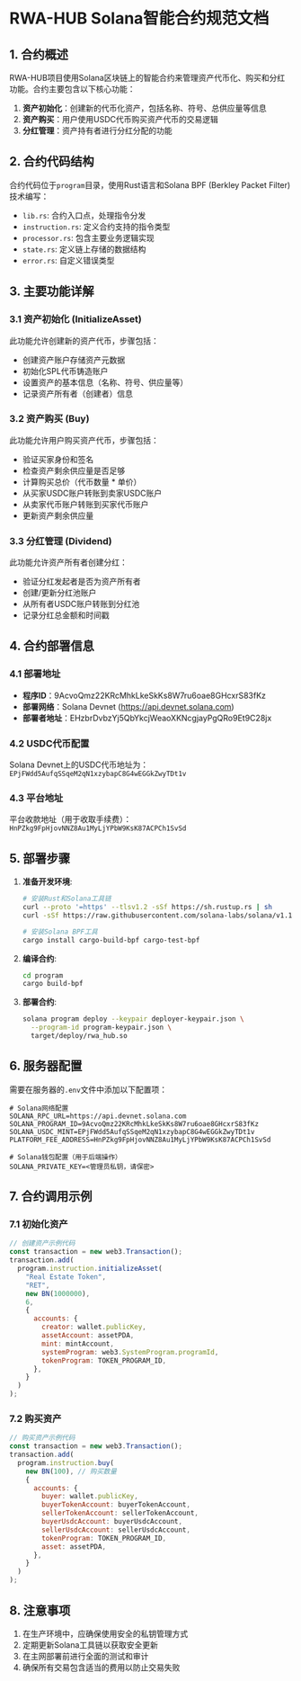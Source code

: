 # RWA-HUB Solana智能合约规范文档

## 1. 合约概述

RWA-HUB项目使用Solana区块链上的智能合约来管理资产代币化、购买和分红功能。合约主要包含以下核心功能：

1. **资产初始化**：创建新的代币化资产，包括名称、符号、总供应量等信息
2. **资产购买**：用户使用USDC代币购买资产代币的交易逻辑
3. **分红管理**：资产持有者进行分红分配的功能

## 2. 合约代码结构

合约代码位于`program`目录，使用Rust语言和Solana BPF (Berkley Packet Filter)技术编写：

- `lib.rs`: 合约入口点，处理指令分发
- `instruction.rs`: 定义合约支持的指令类型
- `processor.rs`: 包含主要业务逻辑实现
- `state.rs`: 定义链上存储的数据结构
- `error.rs`: 自定义错误类型

## 3. 主要功能详解

### 3.1 资产初始化 (InitializeAsset)

此功能允许创建新的资产代币，步骤包括：
- 创建资产账户存储资产元数据
- 初始化SPL代币铸造账户
- 设置资产的基本信息（名称、符号、供应量等）
- 记录资产所有者（创建者）信息

### 3.2 资产购买 (Buy)

此功能允许用户购买资产代币，步骤包括：
- 验证买家身份和签名
- 检查资产剩余供应量是否足够
- 计算购买总价（代币数量 * 单价）
- 从买家USDC账户转账到卖家USDC账户
- 从卖家代币账户转账到买家代币账户
- 更新资产剩余供应量

### 3.3 分红管理 (Dividend)

此功能允许资产所有者创建分红：
- 验证分红发起者是否为资产所有者
- 创建/更新分红池账户
- 从所有者USDC账户转账到分红池
- 记录分红总金额和时间戳

## 4. 合约部署信息

### 4.1 部署地址

- **程序ID**：9AcvoQmz22KRcMhkLkeSkKs8W7ru6oae8GHcxrS83fKz
- **部署网络**：Solana Devnet (https://api.devnet.solana.com)
- **部署者地址**：EHzbrDvbzYj5QbYkcjWeaoXKNcgjayPgQRo9Et9C28jx

### 4.2 USDC代币配置

Solana Devnet上的USDC代币地址为：`EPjFWdd5AufqSSqeM2qN1xzybapC8G4wEGGkZwyTDt1v`

### 4.3 平台地址

平台收款地址（用于收取手续费）：`HnPZkg9FpHjovNNZ8Au1MyLjYPbW9KsK87ACPCh1SvSd`

## 5. 部署步骤

1. **准备开发环境**:
   ```bash
   # 安装Rust和Solana工具链
   curl --proto '=https' --tlsv1.2 -sSf https://sh.rustup.rs | sh
   curl -sSf https://raw.githubusercontent.com/solana-labs/solana/v1.17.0/install/solana-install-init.sh | sh
   
   # 安装Solana BPF工具
   cargo install cargo-build-bpf cargo-test-bpf
   ```

2. **编译合约**:
   ```bash
   cd program
   cargo build-bpf
   ```

3. **部署合约**:
   ```bash
   solana program deploy --keypair deployer-keypair.json \
     --program-id program-keypair.json \
     target/deploy/rwa_hub.so
   ```

## 6. 服务器配置

需要在服务器的`.env`文件中添加以下配置项：

```
# Solana网络配置
SOLANA_RPC_URL=https://api.devnet.solana.com
SOLANA_PROGRAM_ID=9AcvoQmz22KRcMhkLkeSkKs8W7ru6oae8GHcxrS83fKz
SOLANA_USDC_MINT=EPjFWdd5AufqSSqeM2qN1xzybapC8G4wEGGkZwyTDt1v
PLATFORM_FEE_ADDRESS=HnPZkg9FpHjovNNZ8Au1MyLjYPbW9KsK87ACPCh1SvSd

# Solana钱包配置（用于后端操作）
SOLANA_PRIVATE_KEY=<管理员私钥，请保密>
```

## 7. 合约调用示例

### 7.1 初始化资产
```javascript
// 创建资产示例代码
const transaction = new web3.Transaction();
transaction.add(
  program.instruction.initializeAsset(
    "Real Estate Token",
    "RET",
    new BN(1000000),
    6,
    {
      accounts: {
        creator: wallet.publicKey,
        assetAccount: assetPDA,
        mint: mintAccount,
        systemProgram: web3.SystemProgram.programId,
        tokenProgram: TOKEN_PROGRAM_ID,
      },
    }
  )
);
```

### 7.2 购买资产
```javascript
// 购买资产示例代码
const transaction = new web3.Transaction();
transaction.add(
  program.instruction.buy(
    new BN(100), // 购买数量
    {
      accounts: {
        buyer: wallet.publicKey,
        buyerTokenAccount: buyerTokenAccount,
        sellerTokenAccount: sellerTokenAccount,
        buyerUsdcAccount: buyerUsdcAccount,
        sellerUsdcAccount: sellerUsdcAccount,
        tokenProgram: TOKEN_PROGRAM_ID,
        asset: assetPDA,
      },
    }
  )
);
```

## 8. 注意事项

1. 在生产环境中，应确保使用安全的私钥管理方式
2. 定期更新Solana工具链以获取安全更新
3. 在主网部署前进行全面的测试和审计
4. 确保所有交易包含适当的费用以防止交易失败 
